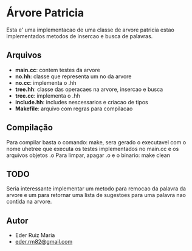 Árvore Patricia
===============

Esta e' uma implementacao de uma classe de arvore patricia estao implementados
metodos de insercao e busca de palavras.

Arquivos
--------

- **main.cc**: contem testes da arvore
- **no.hh**: classe que representa um no da arvore
- **no.cc**: implementa o .hh
- **tree.hh**: classe das operacaes na arvore, insercao e busca
- **tree.cc**: implementa o .hh
- **include.hh**: includes nescessarios e criacao de tipos
- **Makefile**: arquivo com regras para compilacao

Compilação
----------

Para compilar basta o comando: make, sera gerado o executavel com o nome
uhetree que executa os testes implementados no main.cc e os arquivos objetos .o
Para limpar, apagar .o e o binario: make clean

TODO
----

Seria interessante implementar um metodo para remocao da palavra da arvore e um
para retornar uma lista de sugestoes para uma palavra nao contida na arvore.

Autor
-----

- Eder Ruiz Maria
- <eder.rm82@gmail.com>

